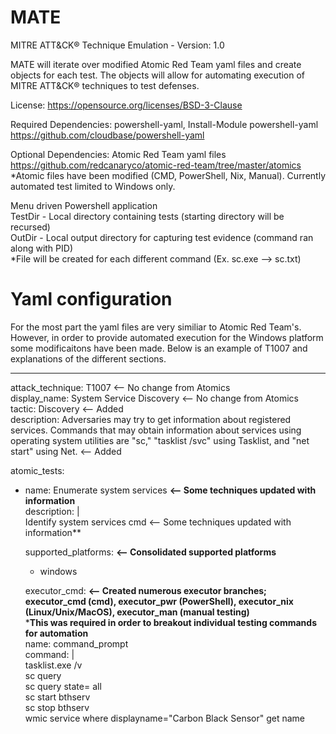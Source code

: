 # MATE
MITRE ATT&amp;CK&reg; Technique Emulation - Version: 1.0 

MATE will iterate over modified Atomic Red Team yaml files and create objects for each test. 
The objects will allow for automating execution of MITRE ATT&CK&reg; techniques to test defenses.

License: https://opensource.org/licenses/BSD-3-Clause

Required Dependencies: powershell-yaml, Install-Module powershell-yaml https://github.com/cloudbase/powershell-yaml

Optional Dependencies: Atomic Red Team yaml files https://github.com/redcanaryco/atomic-red-team/tree/master/atomics
*Atomic files have been modified (CMD, PowerShell, Nix, Manual). Currently automated test limited to Windows only.

Menu driven Powershell application  
TestDir - Local directory containing tests (starting directory will be recursed)  
OutDir - Local output directory for capturing test evidence (command ran along with PID)  
*File will be created for each different command (Ex. sc.exe --> sc.txt)

# Yaml configuration
For the most part the yaml files are very similiar to Atomic Red Team's. However, in order to provide automated execution
for the Windows platform some modificaitons have been made. Below is an example of T1007 and explanations of the different sections.  

---
attack_technique: T1007 <-- No change from Atomics  
display_name: System Service Discovery <-- No change from Atomics  
tactic: Discovery <-- Added  
description: Adversaries may try to get information about registered services. Commands that may obtain information about services using operating system utilities are "sc," "tasklist /svc" using Tasklist, and "net start" using Net. <-- Added  

atomic_tests:  
- name: Enumerate system services **<-- Some techniques updated with information**  
  description: |  
    Identify system services cmd <-- Some techniques updated with information**  
    
  supported_platforms: **<-- Consolidated supported platforms**  
    - windows  

  executor_cmd: **<-- Created numerous executor branches; executor_cmd (cmd), executor_pwr (PowerShell), executor_nix (Linux/Unix/MacOS), executor_man (manual testing)**    
  ***This was required in order to breakout individual testing commands for automation**  
    name: command_prompt  
    command: |  
      tasklist.exe /v  
      sc query  
      sc query state= all  
      sc start bthserv  
      sc stop bthserv  
      wmic service where displayname="Carbon Black Sensor" get name  
